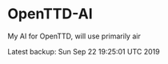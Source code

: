 # OpenTTD-AI
My AI for OpenTTD, will use primarily air

Latest backup: Sun Sep 22 19:25:01 UTC 2019
